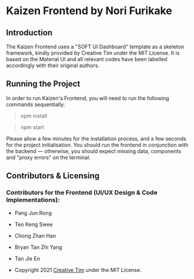 # Kaizen Frontend by Nori Furikake
## Introduction
The Kaizen Frontend uses a "SOFT UI Dashboard" template as a skeleton framework, kindly provided by Creative Tim under the MIT License. It is based on the Material UI and all relevant codes have been labelled accordingly with their original authors. 

## Running the Project
In order to run Kaizen's Frontend, you will need to run the following commands sequentially.
> npm install

> npm start

Please allow a few minutes for the installation process, and a few seconds for the project initialisation. You should run the frontend in conjunction with the backend — otherwise, you should expect missing data, components and "proxy errors" on the terminal.

## Contributors & Licensing
### Contributors for the Frontend (UI/UX Design & Code Implementations):
* Pang Jun Rong
* Teo Keng Swee
* Chong Zhan Han
* Bryan Tan Zhi Yang
* Tan Jie En

* Copyright 2021 [Creative Tim](https://www.creative-tim.com?ref=readme-sudr) under the MIT License.